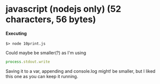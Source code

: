 # javascript (nodejs only) (52 characters, 56 bytes)

#### Executing

	$> node 10print.js


Could maybe be smaller(?) as I'm using
```js
process.stdout.write
```

Saving it to a var, appending and console.log might! be smaller, but I liked this one as you can keep it running.